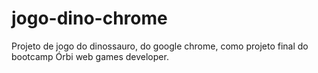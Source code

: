 # jogo-dino-chrome
Projeto de jogo do dinossauro, do google chrome, como projeto final do bootcamp Órbi web games developer.
